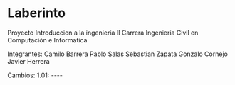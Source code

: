 # Laberinto
Proyecto Introduccion a la ingenieria II 
Carrera Ingenieria Civil en Computación e Informatica

Integrantes:
Camilo Barrera
Pablo Salas
Sebastian Zapata
Gonzalo Cornejo
Javier Herrera


Cambios:
1.01: ----
